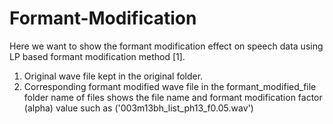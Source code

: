 # Formant-Modification
 Here we want to show the formant modification effect on speech data using LP based formant modification method [1].

1. Original wave file kept in the original folder.
2. Corresponding formant modified wave file in the formant_modified_file folder
   name of files shows the file name and formant modification factor (alpha) value such as ('003m13bh_list_ph13_f0.05.wav')

